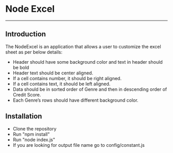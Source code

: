 # Node Excel
-------------

## Introduction

The NodeExcel is an application that allows a user to customize the excel sheet  as per below details:
- Header should have some background color and text in header should be bold
- Header text should be center aligned.
- If a cell contains number, it should be right aligned.
- If a cell contains text, it should be left aligned.
- Data should be in sorted order of Genre and then in descending order of Credit Score.
- Each Genre’s rows should have different background color.

## Installation
- Clone the repository
- Run "npm install"
- Run "node index.js"
- If you are looking for output file name go to config/constant.js



